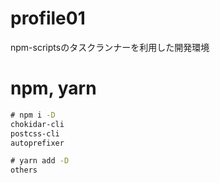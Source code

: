 # profile01
npm-scriptsのタスクランナーを利用した開発環境


# npm, yarn
```cmd
# npm i -D 
chokidar-cli
postcss-cli
autoprefixer

# yarn add -D 
others

```